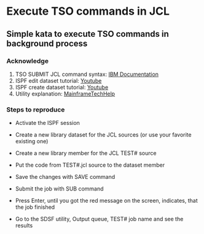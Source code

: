 # Execute TSO commands in JCL

## Simple kata to execute TSO commands in background process

### Acknowledge

1. TSO SUBMIT JCL command syntax: [IBM Documentation](https://www.ibm.com/support/knowledgecenter/SSLTBW_2.2.0/com.ibm.zos.v2r2.ikjc500/ikj2l2_SUBMIT_command_syntax.htm)
2. ISPF edit dataset tutorial: [Youtube](https://www.youtube.com/watch?v=-FUNDgcDRWk) 
3. ISPF create dataset tutorial: [Youtube](https://www.youtube.com/watch?v=aZRWZ_HypRQ&t=332s)
4. Utility explanation: [MainframeTechHelp](https://www.mainframestechhelp.com/utilities/ikjeft01/submit-tso-commands.htm)

### Steps to reproduce

- Activate the ISPF session

- Create a new library dataset for the JCL sources (or use your favorite existing one)

- Create a new library member for the JCL TEST# source

- Put the code from TEST#.jcl source to the dataset member

- Save the changes with SAVE command

- Submit the job with SUB command

- Press Enter, until you got the red message on the screen, indicates, that the job finished

- Go to the SDSF utility, Output queue, TEST# job name and see the results
